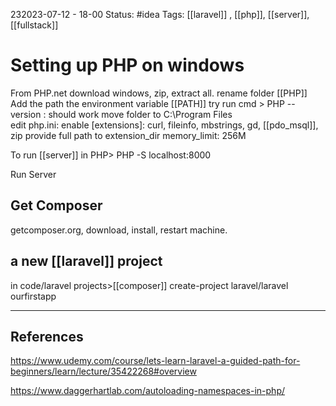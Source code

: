 232023-07-12 - 18-00
Status: #idea
Tags: [[laravel]] , [[php]], [[server]], [[fullstack]]


# Setting up PHP on windows

From PHP.net download windows, zip, 
extract all. 
rename folder [[PHP]]
Add the path the environment variable [[PATH]]
try run cmd > PHP --version  : should work
move folder to C:\Program Files\
edit php.ini: 
	enable [extensions]: curl, fileinfo, mbstrings, gd, [[pdo_msql]], zip
	provide full path to extension_dir 
	memory_limit: 256M

To run [[server]] in PHP> PHP -S localhost:8000

Run Server
## Get Composer
getcomposer.org, download, install, restart machine. 


## a new [[laravel]] project
in code/laravel projects>[[composer]] create-project laravel/laravel ourfirstapp


---
## References
https://www.udemy.com/course/lets-learn-laravel-a-guided-path-for-beginners/learn/lecture/35422268#overview

https://www.daggerhartlab.com/autoloading-namespaces-in-php/
